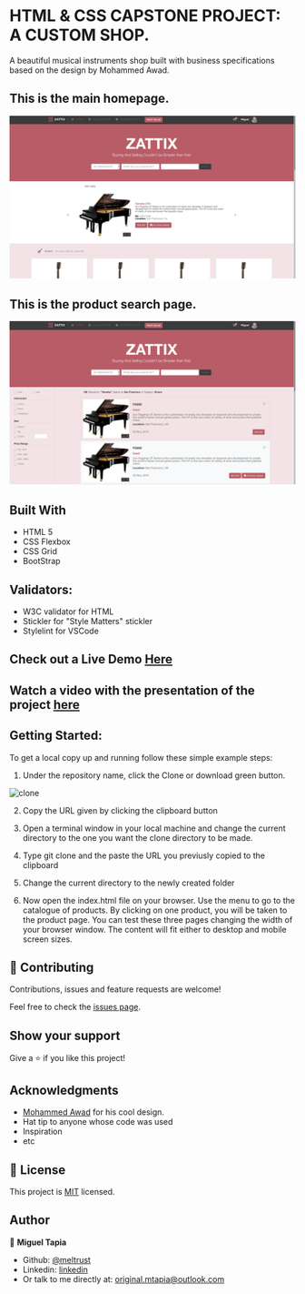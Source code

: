 # HTML & CSS CAPSTONE PROJECT: A CUSTOM SHOP. 

A beautiful musical instruments shop built with business specifications based on the design by Mohammed Awad.



## This is the main homepage.

![screenshot](./home-screenshot.png)



## This is the product search page.

![screenshot](./search-screenshot.png)


## Built With

- HTML 5
- CSS Flexbox
- CSS Grid
- BootStrap


## Validators:

  *  W3C validator for HTML
  *  Stickler for "Style Matters" stickler
  *  Stylelint for VSCode


## Check out a Live Demo [Here](https://raw.githack.com/Meltrust/HTML-capstone-project-shop/develop/index.html)


## Watch a video with the presentation of the project [here]()


## Getting Started:

To get a local copy up and running follow these simple example steps:

1. Under the repository name, click the Clone or download green button.

![clone](https://user-images.githubusercontent.com/53324035/73660989-4451aa80-4667-11ea-8a89-176f89d6548a.png)

2. Copy the URL given by clicking the clipboard button

3. Open a terminal window in your local machine and change the current directory to the one you
   want the clone directory to be made.

4. Type  git clone and the paste the URL you previusly copied to the clipboard

5. Change the current directory to the newly created folder

6. Now open the index.html file on your browser. Use the menu to go to the catalogue of products.
   By clicking on one product, you will be taken to the product page. You can test these three pages
   changing the width of your browser window. The content will fit either to desktop and mobile screen
   sizes.


## 🤝 Contributing

Contributions, issues and feature requests are welcome!

Feel free to check the [issues page](issues/).


## Show your support

Give a ⭐️ if you like this project!


## Acknowledgments

- [Mohammed Awad](https://www.behance.net/gallery/24796463/ZATTIX) for his cool design.
- Hat tip to anyone whose code was used
- Inspiration
- etc


## 📝 License

This project is [MIT](lic.url) licensed.


## Author

👤 **Miguel Tapia**

- Github: [@meltrust](https://github.com/meltrust)
- Linkedin: [linkedin](https://www.linkedin.com/in/meltrust/)
- Or talk to me directly at: original.mtapia@outlook.com
